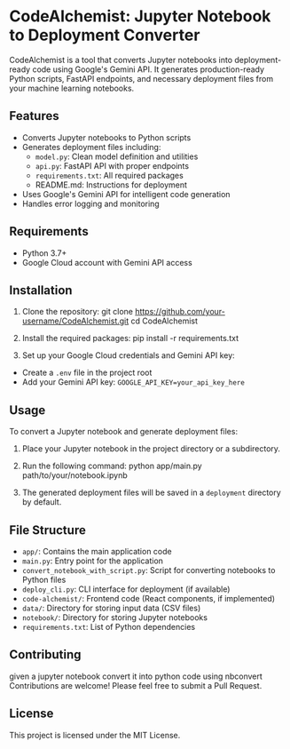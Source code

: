# CodeAlchemist: Jupyter Notebook to Deployment Converter

CodeAlchemist is a tool that converts Jupyter notebooks into deployment-ready code using Google's Gemini API. It generates production-ready Python scripts, FastAPI endpoints, and necessary deployment files from your machine learning notebooks.

## Features

- Converts Jupyter notebooks to Python scripts
- Generates deployment files including:
  - `model.py`: Clean model definition and utilities
  - `api.py`: FastAPI API with proper endpoints
  - `requirements.txt`: All required packages
  - README.md: Instructions for deployment
- Uses Google's Gemini API for intelligent code generation
- Handles error logging and monitoring

## Requirements

- Python 3.7+
- Google Cloud account with Gemini API access

## Installation

1. Clone the repository:
git clone https://github.com/your-username/CodeAlchemist.git cd CodeAlchemist


2. Install the required packages:
pip install -r requirements.txt


3. Set up your Google Cloud credentials and Gemini API key:
- Create a `.env` file in the project root
- Add your Gemini API key: `GOOGLE_API_KEY=your_api_key_here`

## Usage

To convert a Jupyter notebook and generate deployment files:

1. Place your Jupyter notebook in the project directory or a subdirectory.

2. Run the following command:
python app/main.py path/to/your/notebook.ipynb


3. The generated deployment files will be saved in a `deployment` directory by default.

## File Structure

- `app/`: Contains the main application code
- `main.py`: Entry point for the application
- `convert_notebook_with_script.py`: Script for converting notebooks to Python files
- `deploy_cli.py`: CLI interface for deployment (if available)
- `code-alchemist/`: Frontend code (React components, if implemented)
- `data/`: Directory for storing input data (CSV files)
- `notebook/`: Directory for storing Jupyter notebooks
- `requirements.txt`: List of Python dependencies

## Contributing
given a jupyter notebook convert it into python code using nbconvert
Contributions are welcome! Please feel free to submit a Pull Request.

## License

This project is licensed under the MIT License.
